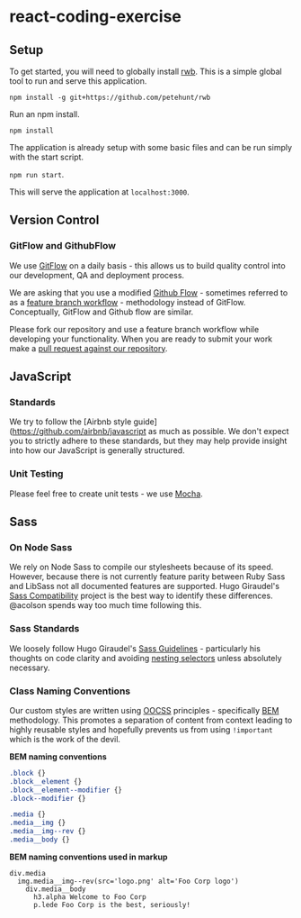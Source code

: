 # react-coding-exercise
## Setup

To get started, you will need to globally install [rwb](https://github.com/petehunt/rwb). This is a simple global tool to run and serve this application.

`npm install -g git+https://github.com/petehunt/rwb`

Run an npm install.

`npm install`


The application is already setup with some basic files and can be run simply with the start script.

 `npm run start`.

 This will serve the application at `localhost:3000`.

## Version Control
### GitFlow and GithubFlow
We use [GitFlow](https://www.atlassian.com/git/tutorials/comparing-workflows/gitflow-workflow/) on a daily basis - this allows us to build quality control into our development, QA and deployment process.

We are asking that you use a modified [Github Flow](https://guides.github.com/introduction/flow/) - sometimes referred to as a [feature branch workflow](https://www.atlassian.com/git/tutorials/comparing-workflows/feature-branch-workflow) - methodology instead of GitFlow. Conceptually, GitFlow and Github flow are similar.

Please fork our repository and use a feature branch workflow while developing your functionality. When you are ready to submit your work make a [pull request against our repository](https://help.github.com/articles/using-pull-requests/).

## JavaScript
### Standards
We try to follow the [Airbnb style guide](https://github.com/airbnb/javascript as much as possible. We don't expect you to strictly adhere to these standards, but they may help provide insight into how our JavaScript is generally structured.

### Unit Testing
Please feel free to create unit tests - we use [Mocha](https://github.com/mochajs/mocha).

## Sass
### On Node Sass
We rely on Node Sass to compile our stylesheets because of its speed. However, because there is not currently feature parity between Ruby Sass and LibSass not all documented features are supported. Hugo Giraudel's [Sass Compatibility](http://sass-compatibility.github.io/) project is the best way to identify these differences. @acolson spends way too much time following this.

### Sass Standards
We loosely follow Hugo Giraudel's [Sass Guidelines](http://sass-guidelin.es/) - particularly his thoughts on code clarity and avoiding [nesting selectors](http://sass-guidelin.es/#selector-nesting) unless absolutely necessary.

### Class Naming Conventions
Our custom styles are written using [OOCSS](http://appendto.com/2014/04/oocss/) principles - specifically   [BEM](http://csswizardry.com/2013/01/mindbemding-getting-your-head-round-bem-syntax/) methodology. This promotes a separation of content from context leading to highly reusable styles and hopefully prevents us from using ```!important``` which is the work of the devil.

**BEM naming conventions**
``` sass
.block {}
.block__element {}
.block__element--modifier {}
.block--modifier {}

.media {}
.media__img {}
.media__img--rev {}
.media__body {}
```

**BEM naming conventions used in markup**
``` jade
div.media
  img.media__img--rev(src='logo.png' alt='Foo Corp logo')
    div.media__body
      h3.alpha Welcome to Foo Corp
      p.lede Foo Corp is the best, seriously!
